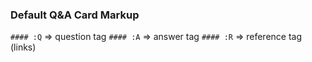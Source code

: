 ### Default Q&A Card Markup

`#### :Q` => question tag
`#### :A` => answer tag
`#### :R` => reference tag (links)
